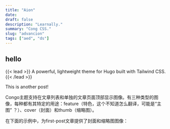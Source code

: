 ```yaml
---
title: "Aion"
date: 
draft: false
description: "Learnally."
summary: "Cong CSS."
slug: "advancion"
tags: ["aed", "ds"]
---
```


## hello

{{< lead >}}
A powerful, lightweight theme for Hugo built with Tailwind CSS.
{{< /lead >}}

This is another post!

Congo主题支持在文章列表和单独的文章页面顶部显示图像。有三种类型的图像，每种都有其特定的用途：feature（特色，这个不知道怎么翻译，可能是“主图” ？）、cover（封面）和thumb（缩略图）。

在下面的示例中，为first-post文章提供了封面和缩略图图像：